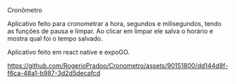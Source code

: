 Cronômetro

Aplicativo feito para cronometrar a hora, segundos e milisegundos, tendo as funções de pausa e limpar. Ao clicar em limpar ele salva o horário e mostra qual foi o tempo salvado.

Aplicativo feito em react native e expoGO.



https://github.com/RogerioPradoo/Cronometro/assets/90151800/dd144d8f-f6ca-48a1-b987-3d2d5decafcd

